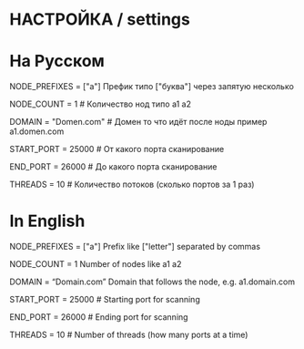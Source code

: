 
# НАСТРОЙКА / settings

# На Русском
NODE_PREFIXES = ["a"] Префик типо ["буква"] через запятую несколько

NODE_COUNT = 1 # Количество нод типо а1 а2

DOMAIN = "Domen.com" # Домен то что идёт после ноды пример a1.domen.com

START_PORT = 25000 # От какого порта сканирование

END_PORT = 26000 # До какого порта сканирование

THREADS = 10 # Количество потоков (сколько портов за 1 раз)

# In English
NODE_PREFIXES = ["a"] Prefix like ["letter"] separated by commas

NODE_COUNT = 1  Number of nodes like a1 a2

DOMAIN = “Domain.com”  Domain that follows the node, e.g. a1.domain.com

START_PORT = 25000 # Starting port for scanning

END_PORT = 26000 # Ending port for scanning

THREADS = 10 # Number of threads (how many ports at a time)
